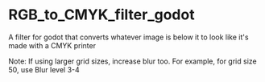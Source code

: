 # RGB_to_CMYK_filter_godot
A filter for godot that converts whatever image is below it to look like it's made with a CMYK printer

Note: If using larger grid sizes, increase blur too. For example, for grid size 50, use Blur level 3-4
